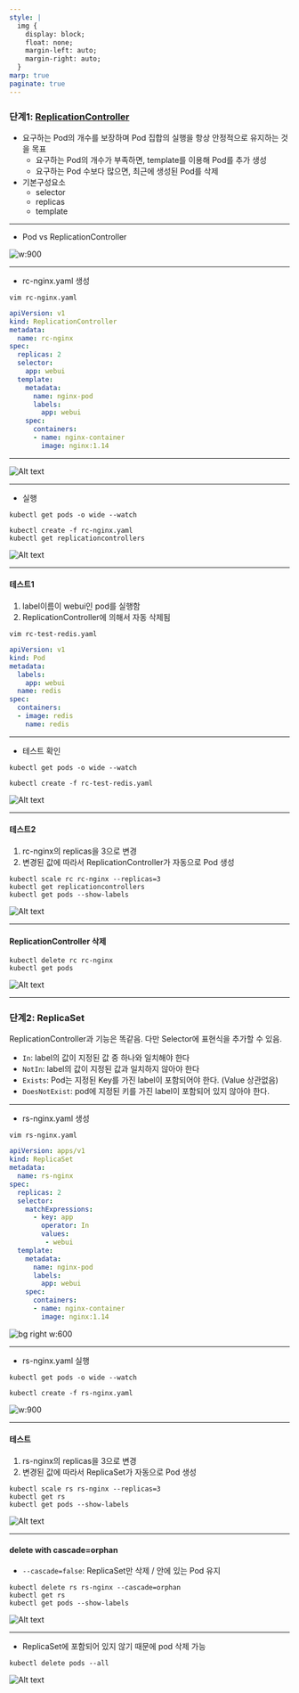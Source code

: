 ```yaml
---
style: |
  img {
    display: block;
    float: none;
    margin-left: auto;
    margin-right: auto;
  }
marp: true
paginate: true
---
```

### 단계1: [ReplicationController](https://kubernetes.io/ko/docs/concepts/workloads/controllers/replicationcontroller/)
- 요구하는 Pod의 개수를 보장하며 Pod 집합의 실행을 항상 안정적으로 유지하는 것을 목표 
    - 요구하는 Pod의 개수가 부족하면, template를 이용해 Pod를 추가 생성
    - 요구하는 Pod 수보다 많으면, 최근에 생성된 Pod를 삭제 
- 기본구성요소
    - selector
    - replicas
    - template
---
- Pod vs ReplicationController

![w:900](image-47.png)

---
- rc-nginx.yaml 생성 
```shell
vim rc-nginx.yaml
```
```yaml
apiVersion: v1
kind: ReplicationController
metadata:
  name: rc-nginx
spec:
  replicas: 2
  selector:
    app: webui
  template:
    metadata:
      name: nginx-pod
      labels:
        app: webui
    spec:
      containers:
      - name: nginx-container
        image: nginx:1.14
```
---
![Alt text](image-48.png)

---
- 실행 
```shell
kubectl get pods -o wide --watch
```
```shell
kubectl create -f rc-nginx.yaml
kubectl get replicationcontrollers
```
![Alt text](image-49.png)

---
#### 테스트1
1. label이름이 webui인 pod를 실행함
2. ReplicationController에 의해서 자동 삭제됨 
```shell
vim rc-test-redis.yaml
```
```yaml
apiVersion: v1
kind: Pod
metadata:
  labels:
    app: webui
  name: redis
spec:
  containers:
  - image: redis
    name: redis
```
---
- 테스트 확인  
```shell
kubectl get pods -o wide --watch
```
```shell
kubectl create -f rc-test-redis.yaml
```
![Alt text](image-50.png)

---
#### 테스트2
1. rc-nginx의 replicas을 3으로 변경 
2. 변경된 값에 따라서 ReplicationController가 자동으로 Pod 생성 
```shell
kubectl scale rc rc-nginx --replicas=3
kubectl get replicationcontrollers
kubectl get pods --show-labels
```
![Alt text](image-51.png)

---
#### ReplicationController 삭제
```shell
kubectl delete rc rc-nginx
kubectl get pods
```
![Alt text](image-53.png)

---
### 단계2: ReplicaSet
ReplicationController과 기능은 똑같음. 다만 Selector에 표현식을 추가할 수 있음.
- `In`: label의 값이 지정된 값 중 하나와 일치해야 한다
- `NotIn`: label의 값이 지정된 값과 일치하지 않아야 한다
- `Exists`: Pod는 지정된 Key를 가진 label이 포함되어야 한다. (Value 상관없음)
- `DoesNotExist`: pod에 지정된 키를 가진 label이 포함되어 있지 않아야 한다.

---
- rs-nginx.yaml 생성 
```shell
vim rs-nginx.yaml
```
```yaml
apiVersion: apps/v1
kind: ReplicaSet
metadata:
  name: rs-nginx
spec:
  replicas: 2
  selector:
    matchExpressions:
      - key: app
        operator: In
        values:
         - webui
  template:
    metadata:
      name: nginx-pod
      labels:
        app: webui
    spec:
      containers:
      - name: nginx-container
        image: nginx:1.14
```
![bg right w:600](image-52.png)

---
- rs-nginx.yaml 실행  
```shell
kubectl get pods -o wide --watch
```
```shell
kubectl create -f rs-nginx.yaml
```
![w:900](image-54.png)

---
#### 테스트
1. rs-nginx의 replicas을 3으로 변경 
2. 변경된 값에 따라서 ReplicaSet가 자동으로 Pod 생성 
```shell
kubectl scale rs rs-nginx --replicas=3
kubectl get rs
kubectl get pods --show-labels
```
![Alt text](image-55.png)

---
#### delete with cascade=orphan
- `--cascade=false`: ReplicaSet만 삭제 / 안에 있는 Pod 유지 
```shell
kubectl delete rs rs-nginx --cascade=orphan
kubectl get rs
kubectl get pods --show-labels
```
![Alt text](image-56.png)

---
- ReplicaSet에 포함되어 있지 않기 때문에 pod 삭제 가능 
```shell
kubectl delete pods --all
```
![Alt text](image-57.png)



